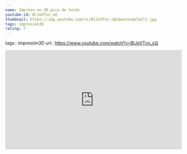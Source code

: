 ```yaml
---
name: Impreso en 3D pico de tucán
youtube-id: BlJoVTvn_oQ
thumbnail: https://img.youtube.com/vi/BlJoVTvn_oQ/maxresdefault.jpg
tags: impresión3D
rating: 7
---
```

tags:: impresión3D
url:: https://www.youtube.com/watch?v=BlJoVTvn_oQ

<iframe width='560' height='315' src='https://www.youtube.com/embed/BlJoVTvn_oQ' title='YouTube video player' frameborder='0' allow='accelerometer; autoplay; clipboard-write; encrypted-media; gyroscope; picture-in-picture; web-share' allowfullscreen></iframe>


